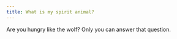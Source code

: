 ```yaml
---
title: What is my spirit animal?
---
```

Are you hungry like the wolf? Only you can answer that question.
